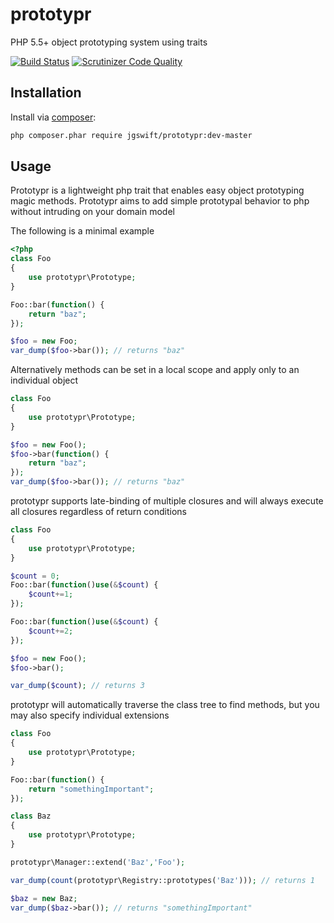 prototypr
====
PHP 5.5+ object prototyping system using traits

[![Build Status](https://travis-ci.org/jgswift/prototypr.png?branch=master)](https://travis-ci.org/jgswift/prototypr)
[![Scrutinizer Code Quality](https://scrutinizer-ci.com/g/jgswift/prototypr/badges/quality-score.png?s=68521f67cca0eea2e8106d27e5ae3109b9405c90)](https://scrutinizer-ci.com/g/jgswift/prototypr/)

## Installation

Install via [composer](https://getcomposer.org/):
```sh
php composer.phar require jgswift/prototypr:dev-master
```

## Usage

Prototypr is a lightweight php trait that enables easy object prototyping magic methods.
Prototypr aims to add simple prototypal behavior to php without intruding on your domain model

The following is a minimal example
```php
<?php
class Foo
{
    use prototypr\Prototype;
}

Foo::bar(function() {
    return "baz";
});

$foo = new Foo;
var_dump($foo->bar()); // returns "baz"
```

Alternatively methods can be set in a local scope and apply only to an individual object

```php
class Foo
{
    use prototypr\Prototype;
}

$foo = new Foo();
$foo->bar(function() {
    return "baz";
});
var_dump($foo->bar()); // returns "baz"
```

prototypr supports late-binding of multiple closures and will always execute all closures regardless of return conditions

```php
class Foo
{
    use prototypr\Prototype;
}

$count = 0;
Foo::bar(function()use(&$count) {
    $count+=1;
});

Foo::bar(function()use(&$count) {
    $count+=2;
});

$foo = new Foo();
$foo->bar();

var_dump($count); // returns 3
```

prototypr will automatically traverse the class tree to find methods, but you may also specify individual extensions

```php
class Foo
{
    use prototypr\Prototype;
}

Foo::bar(function() {
    return "somethingImportant";
});

class Baz
{
    use prototypr\Prototype;
}

prototypr\Manager::extend('Baz','Foo');

var_dump(count(prototypr\Registry::prototypes('Baz'))); // returns 1

$baz = new Baz;
var_dump($baz->bar()); // returns "somethingImportant"
```